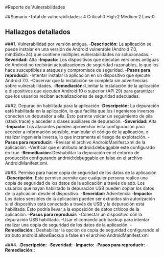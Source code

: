 #Reporte de Vulnerabilidades

##Sumario
-Total de vulnerabilidades: 4
Critical:0
High:2
Medium:2
Low:0
## Hallazgos detallados

###1. Vulnerabilidad por versión antigua.
-**Descripción:** La aplicación se puede instalar en una versión de Android vulnerable 
(Android 7.0, mindSdk=24) que contiene múltiples vulnerabilidades no solucionadas.
-**Severidad:** Alta
-**Impacto:** Los dispositivos que ejecutan versiones antiguas de Android no recibirán 
actualizaciones de seguridad razonables, lo que los hace susceptibles a ataques y compromisos de seguridad.
-**Pasos para reproducir:** 
-Intentar instalar la aplicación en un dispositivo que ejecute Android 7.0.
-Observar que la instalación se completa sin advertencias sobre vulnerabilidades.
-**Remediación:**:Limitar la instalación de la aplicación a dispositivos que ejecuten 
Android 10 o superior (API 29) para garantizar que los usuarios reciban actualizaciones de seguridad adecuadas.

###2. Depuración habilitada para la aplicación
-**Descripción:** La depuración está habilitada en la aplicación, lo que facilita que los i
ngenieros inversos conecten un depurador a ella. Esto permite volcar un seguimiento de pila 
(stack trace) y acceder a clases auxiliares de depuración.
-**Severidad:** Alta
-**Impacto:**  Los atacantes pueden aprovechar esta configuración para acceder a información sensible, 
manipular el código de la aplicación, o realizar ingeniería inversa, lo que incrementa el riesgo 
de explotación.
-**Pasos para reproducir:** 
-Revisar el archivo AndroidManifest.xml de la aplicación.
-Verificar que el atributo android:debuggable esté configurado en true
-**Remediación:**:Deshabilitar la depuración en el entorno de producción configurando 
android:debuggable en false en el archivo AndroidManifest.xml.

###3. Permiso para hacer copia de seguridad de los datos de la aplicación
-**Descripción:** Este permiso permite que cualquier persona realice una copia de seguridad de 
los datos de la aplicación a través de adb. Los usuarios que hayan habilitado la depuración USB 
pueden copiar los datos de la aplicación desde el dispositivo.
-**Severidad:** Advertencia
-**Impacto:** Los datos sensibles de la aplicación pueden ser extraídos sin autorización 
si el dispositivo está conectado a través de USB y la depuración está habilitada. 
Esto podría llevar a la exposición de datos críticos de la aplicación.
-**Pasos para reproducir:** 
-Conectar un dispositivo con la depuración USB habilitada.
-Usar el comando adb backup para intentar realizar una copia de seguridad de los datos de la aplicación.
-**Remediación:**: Deshabilitar la opción de copia de seguridad configurando el 
atributo android:allowBackup a false en el archivo AndroidManifest.xml

###4. 
-**Descripción:** 
-**Severidad:** 
-**Impacto:** 
-**Pasos para reproducir:** 
-**Remediación:**:
